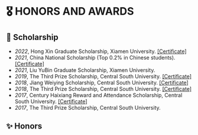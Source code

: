# 🎖 HONORS AND AWARDS
## 🏅 Scholarship
- *2022*, Hong Xin Graduate Scholarship, Xiamen University. [\[Certificate\]](https://drive.google.com/file/d/1kqxGSojIxLLWrJYBdyEIA80-l-i0UgZf/view?usp=sharing)
- *2021*, China National Scholarship (Top 0.2% in Chinese students). [\[Certificate\]](https://drive.google.com/file/d/1kqxGSojIxLLWrJYBdyEIA80-l-i0UgZf/view?usp=sharing)
- *2021*, Liu YuBin Graduate Scholarship, Xiamen University.
- *2019*, The Third Prize Scholarship, Central South University. [\[Certificate\]](https://drive.google.com/file/d/1Ns4xP9cBLYg0IPLGyh9T-fDv3q8gPnVA/view?usp=sharing)
- *2018*, Jiang Weiying Scholarship,  Central South University. [\[Certificate\]](https://drive.google.com/file/d/1EXF38Oh8dXJtSLqd5d0T7Fb1AFACCf3T/view?usp=sharing)
- *2018*, The Third Prize Scholarship, Central South University. [\[Certificate\]](https://drive.google.com/file/d/130Jj8P25RdNmdUwyGWpam0MBuPZmQ3XW/view?usp=sharing)
- *2017*, Century Haixiang Reward and Attendance Scholarship, Central South University. [\[Certificate\]](https://drive.google.com/file/d/1P8ynbpBdIutNSAjuxotkIMmKdr3OqcOS/view?usp=sharing)
- *2017*, The Third Prize Scholarship, Central South University.

## ✨ Honors
